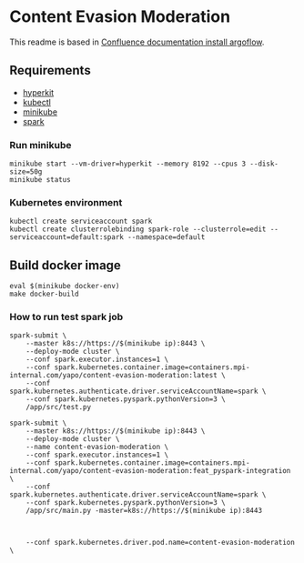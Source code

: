 # Content Evasion Moderation
This readme is based in [Confluence documentation install argoflow](https://confluence.mpi-internal.com/display/YAPO/How+to+use+ArgoFlow+and+Kubernetes).

## Requirements
- [hyperkit](https://github.com/moby/hyperkit)
- [kubectl](https://matthewpalmer.net/kubernetes-app-developer/articles/guide-install-kubernetes-mac.html)
- [minikube](https://github.com/kubernetes/minikube/releases/tag/v1.6.0-beta.0)
- [spark](https://spark.apache.org/downloads.html)

### Run minikube
```
minikube start --vm-driver=hyperkit --memory 8192 --cpus 3 --disk-size=50g
minikube status
```

### Kubernetes environment
```
kubectl create serviceaccount spark
kubectl create clusterrolebinding spark-role --clusterrole=edit --serviceaccount=default:spark --namespace=default
```

## Build docker image

```
eval $(minikube docker-env)
make docker-build
```

### How to run test spark job

```
spark-submit \
    --master k8s://https://$(minikube ip):8443 \
    --deploy-mode cluster \
    --conf spark.executor.instances=1 \
    --conf spark.kubernetes.container.image=containers.mpi-internal.com/yapo/content-evasion-moderation:latest \
    --conf spark.kubernetes.authenticate.driver.serviceAccountName=spark \
    --conf spark.kubernetes.pyspark.pythonVersion=3 \
    /app/src/test.py

```


```
spark-submit \
    --master k8s://https://$(minikube ip):8443 \
    --deploy-mode cluster \
    --name content-evasion-moderation \
    --conf spark.executor.instances=1 \
    --conf spark.kubernetes.container.image=containers.mpi-internal.com/yapo/content-evasion-moderation:feat_pyspark-integration \
    --conf spark.kubernetes.authenticate.driver.serviceAccountName=spark \
    --conf spark.kubernetes.pyspark.pythonVersion=3 \
    /app/src/main.py -master=k8s://https://$(minikube ip):8443



    --conf spark.kubernetes.driver.pod.name=content-evasion-moderation \

```